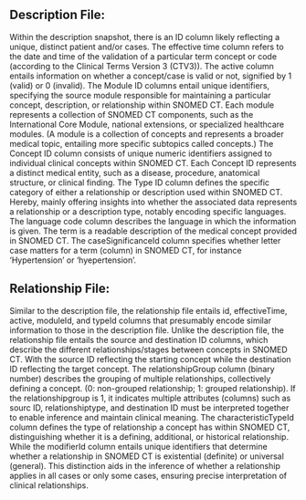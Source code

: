 ## Description File: 

Within the description snapshot, there is an ID column likely reflecting a unique, distinct patient and/or cases. 
The effective time column refers to the date and time of the validation of a particular term concept or code (according to the Clinical Terms Version 3 (CTV3)). 
The active  column entails information on whether a concept/case is valid or not, signified by 1 (valid) or 0 (invalid). 
The Module ID columns entail unique identifiers, specifying the source module responsible for maintaining a particular concept, description, or relationship within SNOMED CT. 
Each module represents a collection of SNOMED CT components, such as the International Core Module, national extensions, or specialized healthcare modules. 
(A module is a collection of concepts and represents a broader medical topic, entailing more specific subtopics called concepts.) 
The Concept ID column consists of unique numeric identifiers assigned to individual clinical concepts within SNOMED CT.
Each Concept ID represents a distinct medical entity, such as a disease, procedure, anatomical structure, or clinical finding. 
The Type ID column  defines the specific category of either a relationship or description used within SNOMED CT.
Hereby, mainly offering insights into whether the associated data represents a relationship or a description type, notably encoding specific languages. 
The language code column describes the language in which the information is given. The term is a readable description of the medical concept provided in SNOMED CT. 
The caseSignificanceId  column specifies whether letter case matters for a term (column) in SNOMED CT, for instance ‘Hypertension’ or ‘hyepertension’.

## Relationship File:

Similar to the description file, the relationship file entails id, effectiveTime, active, moduleId, and typeId columns that presumably encode similar information to those in the description file. 
Unlike the description file, the relationship file entails the source and destination ID  columns, which describe the different relationships/stages between concepts in SNOMED CT.
 With the source ID reflecting the starting concept while the destination ID reflecting the target concept. 
The relationshipGroup column   (binary number)  describes the grouping of multiple relationships, collectively defining a concept. (0: non-grouped relationship; 1: grouped relationship). 
If the relationshipgroup is 1, it indicates multiple attributes (columns) such as sourc ID, relationshiptype, and destination ID must be interpreted together to enable inference and maintain clinical meaning.
The characteristicTypeId column defines the type of relationship a concept has within SNOMED CT, distinguishing whether it is a defining, additional, or historical relationship.
While the modifierId column entails unique identifiers that determine whether a relationship in SNOMED CT is existential (definite) or universal (general). 
This distinction aids in the inference of whether a relationship applies in all cases or only some cases, ensuring precise interpretation of clinical relationships.